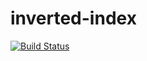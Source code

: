 # inverted-index
[![Build Status](https://travis-ci.org/andela-fojuri/Checkpoint1.svg?branch=master)](https://travis-ci.org/andela-fojuri/Checkpoint1)

